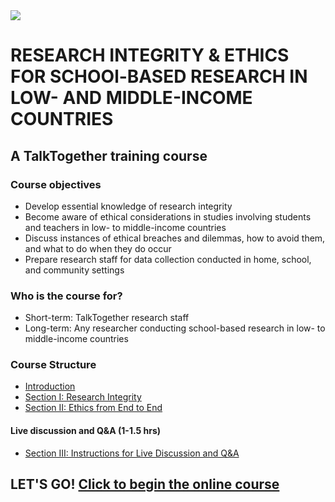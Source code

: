 <img src="https://talktogproject.github.io/ethicsteacherstudy/img/TT-OX-TPF.png" style="display: block; margin: auto;">

# RESEARCH INTEGRITY & ETHICS FOR SCHOOl-BASED RESEARCH IN LOW- AND MIDDLE-INCOME COUNTRIES
## A TalkTogether training course

### Course objectives

-	Develop essential knowledge of research integrity
- Become aware of ethical considerations in studies involving students and teachers in low- to middle-income countries
-	Discuss instances of ethical breaches and dilemmas, how to avoid them, and what to do when they do occur
-	Prepare research staff for data collection conducted in home, school, and community settings

### Who is the course for?

-	Short-term: TalkTogether research staff
-	Long-term: Any researcher conducting school-based research in low- to middle-income countries

### Course Structure

- [Introduction](intro.md)
- [Section I: Research Integrity](integrity.md)
- [Section II: Ethics from End to End](endto.md)

#### **Live discussion and Q&A (1-1.5 hrs)**
- [Section III: Instructions for Live Discussion and Q&A](discussion.md)

## LET'S GO! [Click to begin the online course](intro.md)
